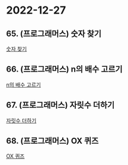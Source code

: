 # 2022-12-27

## 65. (프로그래머스) 숫자 찾기

[숫자 찾기](https://school.programmers.co.kr/learn/courses/30/lessons/120904)

## 66. (프로그래머스) n의 배수 고르기

[n의 배수 고르기](https://school.programmers.co.kr/learn/courses/30/lessons/120905)

## 67. (프로그래머스) 자릿수 더하기

[자릿수 더하기](https://school.programmers.co.kr/learn/courses/30/lessons/120906)

## 68. (프로그래머스) OX 퀴즈

[OX 퀴즈](https://school.programmers.co.kr/learn/courses/30/lessons/120907)
